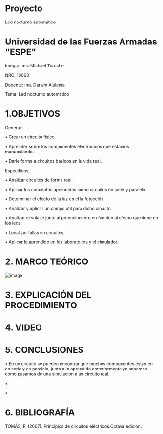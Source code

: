 # Proyecto
Led nocturno automático
# Universidad de las Fuerzas Armadas "ESPE"

Integrantes:
Michael Toroche

NRC: 10063

Docente: Ing. Darwin Alulema

Tema: Led nocturno automático

# 1.OBJETIVOS
General:

• Crear un circuito fisico. 

• Aprender sobre los componentes electronicos que estamos manupulando. 

• Darle forma a circuitos basicos en la vida real.

Específicos:

• Analizar circuitos de forma real.

• Aplicar los conceptos aprendidos como circuitos en serie y paralelo.

• Determinar el efecto de la luz en el la fotocelda.

• Analizar y aplicar un campo util para dicho circuito.

• Analizar el volatje junto al potenciometro en funcion al efecto que tiene en los leds.

• Localizar fallas en circuitos.

• Aplicar lo aprendido en los laboratorios y el cimulador.

# 2. MARCO TEÓRICO

![image](https://user-images.githubusercontent.com/116813974/204409279-8a6fe324-8de2-496a-a601-5d00326538b2.png)


# 3. EXPLICACIÓN DEL PROCEDIMIENTO

# 4. VIDEO

# 5. CONCLUSIONES
• En un circuito se pueden encontrar que muchos componentes estan en en serie y en paralelo, junto a lo aprendido amteriormente ya sabemos como pasamos de una simulacion a un circuito real.

• 

• 

# 6. BIBLIOGRAFÍA
TOMÁS, F. (2007). Principios de circuitos eléctricos.Octava edición.
